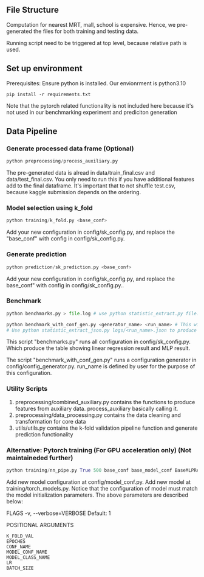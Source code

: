 ## File Structure

Computation for nearest MRT, mall, school is expensive. Hence, we pre-generated the files for both training and testing data.

Running script need to be triggered at top level, because relative path is used.

## Set up environment

Prerequisites: Ensure python is installed. Our envionrment is python3.10

```
pip install -r requirements.txt
```

 Note that the pytorch related functionality is not included here because it's not used in our benchmarking experiment and prediciton generation

## Data Pipeline

### Generate processed data frame (Optional)

```python
python preprocessing/process_auxiliary.py
```

The pre-generated data is alread in data/train_final.csv and data/test_final.csv. You only need to run this if you have additional features add to the final dataframe. It's important that to not shuffle test.csv, because kaggle submission depends on the ordering.

### Model selection using k_fold

```python
python training/k_fold.py <base_conf>
```

Add your new configuration in config/sk_config.py, and replace the "base_conf" with config in config/sk_config.py.

### Generate prediction

```python
python prediction/sk_prediction.py <base_conf> 
```

Add your new configuration in config/sk_config.py, and replace the base_conf" with config in config/sk_config.py..

### Benchmark

```python
python benchmarks.py > file.log # use python statistic_extract.py file.log <xlsx destination> to extract result

python benchmark_with_conf_gen.py <generator_name> <run_name> # This will generate a json file named under run_name in logs directory (please mkdir first if you don't have)
# Use python statistic_extract_json.py logs/<run_name>.json to produce the result
```

This script "benchmarks.py" runs all configuration in config/sk_config.py. Which produce the table showing linear regression result and MLP result.

The script "benchmark_with_conf_gen.py" runs a configuration generator in config/config_generator.py. run_name is defined by user for the purpose of this configuration.

### Utility Scripts

1. preprocessing/combined_auxiliary.py contains the functions to produce features from auxiliary data. process_auxiliary basically calling it.
2. preprocessing/data_processing.py contains the data cleaning and transformation for core data
3. utils/utils.py contains the k-fold validation pipeline function and generate prediction functionality

### Alternative: Pytorch training (For GPU acceleration only) (Not maintaineded further)

```python
python training/nn_pipe.py True 500 base_conf base_model_conf BaseMLPRegressor 0.001 128 0
```

Add new model configuration at config/model_conf.py. Add new model at training/torch_models.py. Notice that the configuration of model must match the model initialization parameters. The above parameters are described below:

FLAGS
    -v, --verbose=VERBOSE
        Default: 1

POSITIONAL ARGUMENTS

    K_FOLD_VAL
    EPOCHES
    CONF_NAME
    MODEL_CONF_NAME
    MODEL_CLASS_NAME
    LR
    BATCH_SIZE
